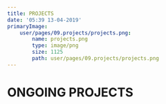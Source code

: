 ```yaml
---
title: PROJECTS
date: '05:39 13-04-2019'
primaryImage:
    user/pages/09.projects/projects.png:
        name: projects.png
        type: image/png
        size: 1125
        path: user/pages/09.projects/projects.png
---
```


# ONGOING PROJECTS